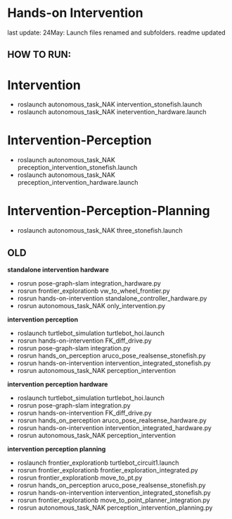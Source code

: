 ﻿# Hands-on Intervention

last update:
24May: Launch files renamed and subfolders. readme updated

## HOW TO RUN:

# Intervention

- roslaunch autonomous_task_NAK intervention_stonefish.launch
- roslaunch autonomous_task_NAK inetervention_hardware.launch

# Intervention-Perception

- roslaunch autonomous_task_NAK preception_intervention_stonefish.launch
- roslaunch autonomous_task_NAK preception_intervention_hardware.launch

# Intervention-Perception-Planning

- roslaunch autonomous_task_NAK three_stonefish.launch










## OLD
**standalone intervention hardware**

- rosrun pose-graph-slam integration_hardware.py
- rosrun frontier_explorationb vw_to_wheel_frontier.py
- rosrun hands-on-intervention standalone_controller_hardware.py
- rosrun autonomous_task_NAK only_intervention.py

**intervention perception**
- roslaunch turtlebot_simulation turtlebot_hoi.launch
- rosrun hands-on-intervention FK_diff_drive.py
- rosrun pose-graph-slam integration.py 
- rosrun hands_on_perception aruco_pose_realsense_stonefish.py
- rosrun hands-on-intervention intervention_integrated_stonefish.py 
- rosrun autonomous_task_NAK perception_intervention


**intervention perception hardware**
- roslaunch turtlebot_simulation turtlebot_hoi.launch
- rosrun pose-graph-slam integration.py 
- rosrun hands-on-intervention FK_diff_drive.py
- rosrun hands_on_perception aruco_pose_realsense_hardware.py
- rosrun hands-on-intervention intervention_integrated_hardware.py 
- rosrun autonomous_task_NAK perception_intervention



**intervention perception planning**
- roslaunch frontier_explorationb turtlebot_circuit1.launch
- rosrun frontier_explorationb frontier_exploration_integrated.py
- rosrun frontier_explorationb move_to_pt.py
- rosrun hands_on_perception aruco_pose_realsense_stonefish.py
- rosrun hands-on-intervention intervention_integrated_stonefish.py 
- rosrun frontier_explorationb move_to_point_planner_integration.py 
- rosrun autonomous_task_NAK perception_intervention_planning.py
